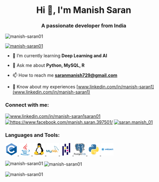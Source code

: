<h1 align="center">Hi 👋, I'm Manish Saran</h1>
<h3 align="center">A passionate developer from India</h3>

<p align="left"> <img src="https://komarev.com/ghpvc/?username=manish-saran01&label=Profile%20views&color=0e75b6&style=flat" alt="manish-saran01" /> </p>

<p align="left"> <a href="https://github.com/ryo-ma/github-profile-trophy"><img src="https://github-profile-trophy.vercel.app/?username=manish-saran01" alt="manish-saran01" /></a> </p>

- 🌱 I’m currently learning **Deep Learning and AI**

- 💬 Ask me about **Python, MySQL, R**

- 📫 How to reach me **saranmanish729@gmail.com**

- 📄 Know about my experiences [www.linkedin.com/in/manish-saran1](www.linkedin.com/in/manish-saran1)

<h3 align="left">Connect with me:</h3>
<p align="left">
<a href="https://linkedin.com/in/www.linkedin.com/in/manish-saran1saran01" target="blank"><img align="center" src="https://raw.githubusercontent.com/rahuldkjain/github-profile-readme-generator/master/src/images/icons/Social/linked-in-alt.svg" alt="www.linkedin.com/in/manish-saran1saran01" height="30" width="40" /></a>
<a href="https://fb.com/https://www.facebook.com/manish.saran.397501/" target="blank"><img align="center" src="https://raw.githubusercontent.com/rahuldkjain/github-profile-readme-generator/master/src/images/icons/Social/facebook.svg" alt="https://www.facebook.com/manish.saran.397501/" height="30" width="40" /></a>
<a href="https://instagram.com/saran.manish_01" target="blank"><img align="center" src="https://raw.githubusercontent.com/rahuldkjain/github-profile-readme-generator/master/src/images/icons/Social/instagram.svg" alt="saran.manish_01" height="30" width="40" /></a>
</p>

<h3 align="left">Languages and Tools:</h3>
<p align="left"> <a href="https://www.cprogramming.com/" target="_blank" rel="noreferrer"> <img src="https://raw.githubusercontent.com/devicons/devicon/master/icons/c/c-original.svg" alt="c" width="40" height="40"/> </a> <a href="https://www.java.com" target="_blank" rel="noreferrer"> <img src="https://raw.githubusercontent.com/devicons/devicon/master/icons/java/java-original.svg" alt="java" width="40" height="40"/> </a> <a href="https://www.linux.org/" target="_blank" rel="noreferrer"> <img src="https://raw.githubusercontent.com/devicons/devicon/master/icons/linux/linux-original.svg" alt="linux" width="40" height="40"/> </a> <a href="https://www.mysql.com/" target="_blank" rel="noreferrer"> <img src="https://raw.githubusercontent.com/devicons/devicon/master/icons/mysql/mysql-original-wordmark.svg" alt="mysql" width="40" height="40"/> </a> <a href="https://pandas.pydata.org/" target="_blank" rel="noreferrer"> <img src="https://raw.githubusercontent.com/devicons/devicon/2ae2a900d2f041da66e950e4d48052658d850630/icons/pandas/pandas-original.svg" alt="pandas" width="40" height="40"/> </a> <a href="https://www.postgresql.org" target="_blank" rel="noreferrer"> <img src="https://raw.githubusercontent.com/devicons/devicon/master/icons/postgresql/postgresql-original-wordmark.svg" alt="postgresql" width="40" height="40"/> </a> <a href="https://www.python.org" target="_blank" rel="noreferrer"> <img src="https://raw.githubusercontent.com/devicons/devicon/master/icons/python/python-original.svg" alt="python" width="40" height="40"/> </a> <a href="https://webpack.js.org" target="_blank" rel="noreferrer"> <img src="https://raw.githubusercontent.com/devicons/devicon/d00d0969292a6569d45b06d3f350f463a0107b0d/icons/webpack/webpack-original-wordmark.svg" alt="webpack" width="40" height="40"/> </a> </p>

<p><img align="left" src="https://github-readme-stats.vercel.app/api/top-langs?username=manish-saran01&show_icons=true&locale=en&layout=compact" alt="manish-saran01" /></p>

<p>&nbsp;<img align="center" src="https://github-readme-stats.vercel.app/api?username=manish-saran01&show_icons=true&locale=en" alt="manish-saran01" /></p>

<p><img align="center" src="https://github-readme-streak-stats.herokuapp.com/?user=manish-saran01&" alt="manish-saran01" /></p>




